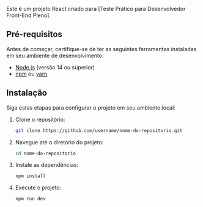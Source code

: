 Este é um projeto React criado para [Teste Prático para Desenvolvedor Front-End Pleno].

## Pré-requisitos

Antes de começar, certifique-se de ter as seguintes ferramentas instaladas em seu ambiente de desenvolvimento:

- [Node.js](https://nodejs.org/) (versão 14 ou superior)
- [npm](https://www.npmjs.com/) ou [yarn](https://yarnpkg.com/)

## Instalação

Siga estas etapas para configurar o projeto em seu ambiente local:

1. Clone o repositório:

   ```sh
   git clone https://github.com/username/nome-do-repositorio.git

2. Navegue até o diretório do projeto:
    ```sh
    cd nome-do-repositorio

3. Instale as dependências:

    ```sh
    npm install

4. Execute o projeto:

    ```sh
    npm run dev

